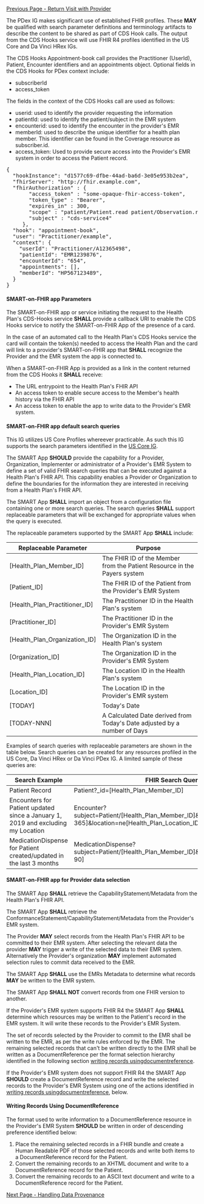 [Previous Page - Return Visit with Provider](ReturnVisitwithProvider.html)


The PDex IG makes significant use of established FHIR profiles. These **MAY** be qualified with search parameter definitions and terminology artifacts to describe the content to be shared as part of CDS Hook calls. The output from the CDS Hooks service will use FHIR R4 profiles identified in the US Core and Da Vinci HRex IGs.


The CDS Hooks Appointment-book call provides the Practitioner (UserId), Patient, Encounter identifiers and an appointments object.
Optional fields in the CDS Hooks for PDex context include:
- subscriberId
- access_token

The fields in the context of the CDS Hooks call are used as follows:
- userid: used to identify the provider requesting the information
- patientId: used to identify the patient/subject in the EMR system
- encounterid: used to identify the encounter in the provider's EMR
- memberId: used to describe the unique identifier for a health plan member. This identifier can be found in the Coverage resource as subscriber.id.
- access_token: Used to provide secure access into the Provider's EMR system in order to access the Patient record.

<pre>
{
  "hookInstance": "d1577c69-dfbe-44ad-ba6d-3e05e953b2ea",
  "fhirServer": "http://fhir.example.com",
  "fhirAuthorization" : {
       "access_token" : "some-opaque-fhir-access-token",
       "token_type" : "Bearer",
       "expires_in" : 300,
       "scope" : "patient/Patient.read patient/Observation.read",
       "subject" : "cds-service4"
     },
  "hook": "appointment-book",
  "user": "Practitioner/example",
  "context": {
    "userId": "Practitioner/A12365498",
    "patientId": "EMR1239876",
    "encounterId": "654",
    "appointments": [],
    "memberId": "HP567123489",
  }
}
</pre>

#### SMART-on-FHIR app Parameters

The SMART-on-FHIR app or service initiating the request to the Health Plan's CDS-Hooks service **SHALL** provide a callback URI to enable the CDS Hooks service to notify the SMART-on-FHIR App of the presence of a card.

In the case of an automated call to the Health Plan's CDS Hooks service the card will contain the token(s) needed to access the Health Plan and the card will link to a provider's SMART-on-FHIR app that **SHALL** recognize the Provider and the EMR system the app is connected to.

When a SMART-on-FHIR App is provided as a link in the content returned from the CDS Hooks it **SHALL** receive:

- The URL entrypoint to the Health Plan's FHIR API
- An access token to enable secure access to the Member's health history via the FHIR API
- An access token to enable the app to write data to the Provider's EMR system.

#### SMART-on-FHIR app default search queries

This IG utilizes US Core Profiles whereever practicable. As such this IG supports the search parameters identified in the [US Core IG](https://www.hl7.org/fhir/us/core/). 

The SMART App **SHOULD** provide the capability for a Provider, Organization, Implementer or administrator of a Provider's EMR System to define a set of valid FHIR search queries that can be executed against a Health Plan's FHIR API. This capability enables a Provider or Organization to define the boundaries for the information they are interested in receiving from a Health Plan's FHIR API.

The SMART App **SHALL** import an object from a configuration file containing one or more search queries. The search queries **SHALL** support replaceable parameters that will be exchanged for appropriate values when the query is executed.

The replaceable parameters supported by the SMART App **SHALL** include:

| Replaceable Parameter         | Purpose                                                                  |
|-------------------------------|--------------------------------------------------------------------------|
| [Health_Plan_Member_ID]       | The FHIR ID of the Member from the Patient Resource in the Payers system |
| [Patient_ID]                  | The FHIR ID of the Patient from the Provider's EMR System                |
| [Health_Plan_Practitioner_ID] | The Practitioner ID in the Health Plan's system                          |
| [Practitioner_ID]             | The Practitioner ID in the Provider's EMR System                         |
| [Health_Plan_Organization_ID] | The Organization ID in the Health Plan's system                          |
| [Organization_ID]             | The Organization ID in the Provider's EMR System                         |
| [Health_Plan_Location_ID]     | The Location ID in the Health Plan's system                              |
| [Location_ID]                 | The Location ID in the Provider's EMR system                             |
| [TODAY]                       | Today's Date                                                             |
| [TODAY-NNN]                   | A Calculated Date derived from Today's Date adjusted by a number of Days |

Examples of search queries with replaceable parameters are shown in the table below. Search queries can be created for any resources profiled in the US Core, Da Vinci HRex or Da Vinci PDex IG. A limited sample of these queries are:

| Search Example                                                                   | FHIR Search Query                                                                                                 |
|----------------------------------------------------------------------------------|-------------------------------------------------------------------------------------------------------------------|
| Patient Record                                                                   | Patient?_id=[Health_Plan_Member_ID]                                                                               |
| Encounters for Patient updated since a January 1, 2019 and excluding my Location | Encounter?subject=Patient/[Health_Plan_Member_ID]&_lastUpdated=gt[TODAY-365]&location=ne[Health_Plan_Location_ID] |
| MedicationDispense for Patient created/updated in the last 3 months              | MedicationDispense?subject=Patient/[Health_Plan_Member_ID]&_lastUpdated=gt[TODAY-90]                              |

#### SMART-on-FHIR app for Provider data selection

The SMART App **SHALL** retrieve the CapabilityStatement/Metadata from the Health Plan's FHIR API.
 
The SMART App **SHALL** retrieve the ConformanceStatement/CapabilityStatement/Metadata from the Provider's EMR system. 

The Provider **MAY** select records from the Health Plan's FHIR API to be committed to their EMR system. After selecting the relevant data the provider **MAY** trigger a write of the selected data to their EMR system. Alternatively the Provider's organization **MAY** implement automated selection rules to commit data received to the EMR.

The SMART App **SHALL** use the EMRs Metadata to determine what records **MAY** be written to the EMR system. 

The SMART App **SHALL NOT** convert records from one FHIR version to another.

If the Provider's EMR system supports FHIR R4 the SMART App **SHALL** determine which resources may be written to the Patient's record in the EMR system. It will write these records to the Provider's EMR System. 

The set of records selected by the Provider to commit to the EMR shall be written to the EMR, as per the write rules enforced by the EMR. The remaining selected records that can't be written directly to the EMR shall be written as a DocumentReference per the format selection hierarchy identified in the following section [writing records usingdocumentreference](#writing-records-using-documentreference).

If the Provider's EMR system does not support FHIR R4 the SMART App **SHOULD** create a DocumentReference record and write the selected records to the Provider's EMR System using one of the actions identified in [writing records usingdocumentreference](#writing-records-using-documentreference), below.
    
#### Writing Records Using DocumentReference

The format used to write information to a DocumentReference resource in the Provider's EMR System **SHOULD** be written in order of descending preference identified below:

1. Place the remaining selected records in a FHIR bundle and create a Human Readable PDF of those selected records and write both items to a DocumentReference record for the Patient.
2. Convert the remaining records to an XHTML document and write to a DocumentReference record for the Patient.
3. Convert the remaining records to an ASCII text document and write to a DocumentReference record for the Patient.



[Next Page - Handling Data Provenance](HandlingDataProvenance.html)